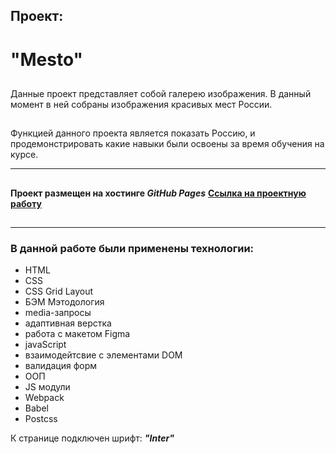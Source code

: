 ## Проект:
# **"Mesto"**
##
Данные проект представляет собой галерею изображения. В данный момент в ней собраны изображения красивых мест России.
##
Функцией данного проекта является показать Россию, и продемонстрировать какие навыки были освоены за время обучения на курсе.
___
##
**Проект размещен на хостинге _GitHub Pages_**
**[Ссылка на проектную работу](https://bybogdan.github.io/mesto/)**
##
___

### В данной работе были применены технологии: 
* HTML
* CSS
* CSS Grid Layout
* БЭМ Мэтодология
* media-запросы
* адаптивная верстка
* работа с макетом Figma
* javaScript
* взаимодейтсвие с элементами DOM
* валидация форм
* ООП
* JS модули
* Webpack
* Babel
* Postcss


К странице подключен шрифт: __*"Inter"*__
